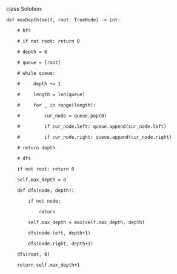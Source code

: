 class Solution:

    def maxDepth(self, root: TreeNode) -> int:

        # bfs

        # if not root: return 0

        # depth = 0

        # queue = [root]

        # while queue:

        #     depth += 1

        #     length = len(queue)

        #     for _ in range(length):

        #         cur_node = queue.pop(0)

        #         if cur_node.left: queue.append(cur_node.left)

        #         if cur_node.right: queue.append(cur_node.right)

        # return depth

        # dfs

        if not root: return 0

        self.max_depth = 0

        def dfs(node, depth):

            if not node:

                return 

            self.max_depth = max(self.max_depth, depth)

            dfs(node.left, depth+1)

            dfs(node.right, depth+1)

        dfs(root, 0)

        return self.max_depth+1

